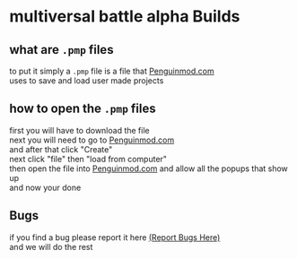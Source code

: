 # multiversal battle alpha Builds

## what are ``.pmp`` files

to put it simply a ``.pmp`` file is a file that [Penguinmod.com](https://penguinmod.com/)<br>
uses to save and load user made projects

## how to open the ``.pmp`` files

first you will have to download the file<br>
next you will need to go to [Penguinmod.com](https://penguinmod.com/)<br>
and after that click "Create"<br>
next click "file" then "load from computer"<br>
then open the file into [Penguinmod.com](https://penguinmod.com/) and allow all the popups that show up<br>
and now your done

## Bugs

if you find a bug please report it here [\(Report Bugs Here\)](https://github.com/orgs/multi-versel-battle-team/discussions/new?category=bugs)<br>
and we will do the rest

